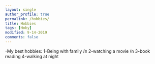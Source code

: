 ```yaml
---
layout: single
author_profile: true
permalink: /hobbies/
title: Hobbies
tags: [Hoby]
modified: 9-14-2019
comments: false
---
```


-My best hobbies:
1-Being with family /n
2-watching a movie /n
3-book reading
4-walking at night





